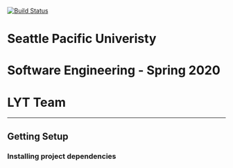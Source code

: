 [![Build Status](https://travis-ci.org/tannerp/Spotted-App.svg?branch=master)](https://travis-ci.org/tannerp/Spotted-App)

# Seattle Pacific Univeristy
# Software Engineering  - Spring 2020
# LYT Team

***
## Getting Setup

### Installing project dependencies
